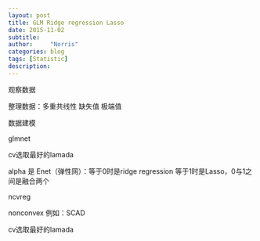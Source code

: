 ```yaml
---
layout: post
title: GLM Ridge regression Lasso
date: 2015-11-02
subtitle: 
author:     "Norris"
categories: blog
tags: [Statistic]
description: 
---
```


观察数据

整理数据：多重共线性 缺失值 极端值

数据建模

glmnet

cv选取最好的lamada

alpha 是 Enet（弹性网）：等于0时是ridge regression 等于1时是Lasso，0与1之间是融合两个

ncvreg

nonconvex  例如：SCAD

cv选取最好的lamada